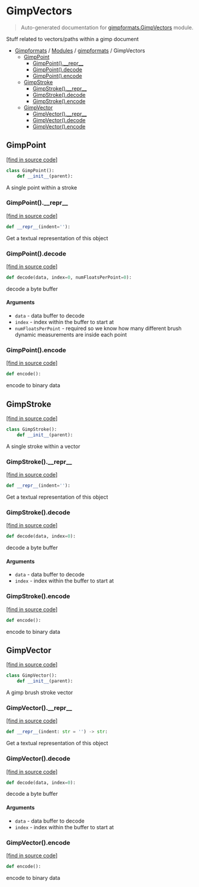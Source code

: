 # GimpVectors

> Auto-generated documentation for [gimpformats.GimpVectors](../../gimpformats/GimpVectors.py) module.

Stuff related to vectors/paths within a gimp document

- [Gimpformats](../README.md#gimpformats-index) / [Modules](../README.md#gimpformats-modules) / [gimpformats](index.md#gimpformats) / GimpVectors
    - [GimpPoint](#gimppoint)
        - [GimpPoint().\_\_repr\_\_](#gimppoint__repr__)
        - [GimpPoint().decode](#gimppointdecode)
        - [GimpPoint().encode](#gimppointencode)
    - [GimpStroke](#gimpstroke)
        - [GimpStroke().\_\_repr\_\_](#gimpstroke__repr__)
        - [GimpStroke().decode](#gimpstrokedecode)
        - [GimpStroke().encode](#gimpstrokeencode)
    - [GimpVector](#gimpvector)
        - [GimpVector().\_\_repr\_\_](#gimpvector__repr__)
        - [GimpVector().decode](#gimpvectordecode)
        - [GimpVector().encode](#gimpvectorencode)

## GimpPoint

[[find in source code]](../../gimpformats/GimpVectors.py#L141)

```python
class GimpPoint():
    def __init__(parent):
```

A single point within a stroke

### GimpPoint().\_\_repr\_\_

[[find in source code]](../../gimpformats/GimpVectors.py#L206)

```python
def __repr__(indent=''):
```

Get a textual representation of this object

### GimpPoint().decode

[[find in source code]](../../gimpformats/GimpVectors.py#L158)

```python
def decode(data, index=0, numFloatsPerPoint=0):
```

decode a byte buffer

#### Arguments

- `data` - data buffer to decode
- `index` - index within the buffer to start at
- `numFloatsPerPoint` - required so we know
 how many different brush dynamic measurements are
 inside each point

### GimpPoint().encode

[[find in source code]](../../gimpformats/GimpVectors.py#L188)

```python
def encode():
```

encode to binary data

## GimpStroke

[[find in source code]](../../gimpformats/GimpVectors.py#L84)

```python
class GimpStroke():
    def __init__(parent):
```

A single stroke within a vector

### GimpStroke().\_\_repr\_\_

[[find in source code]](../../gimpformats/GimpVectors.py#L128)

```python
def __repr__(indent=''):
```

Get a textual representation of this object

### GimpStroke().decode

[[find in source code]](../../gimpformats/GimpVectors.py#L97)

```python
def decode(data, index=0):
```

decode a byte buffer

#### Arguments

- `data` - data buffer to decode
- `index` - index within the buffer to start at

### GimpStroke().encode

[[find in source code]](../../gimpformats/GimpVectors.py#L115)

```python
def encode():
```

encode to binary data

## GimpVector

[[find in source code]](../../gimpformats/GimpVectors.py#L10)

```python
class GimpVector():
    def __init__(parent):
```

A gimp brush stroke vector

### GimpVector().\_\_repr\_\_

[[find in source code]](../../gimpformats/GimpVectors.py#L64)

```python
def __repr__(indent: str = '') -> str:
```

Get a textual representation of this object

### GimpVector().decode

[[find in source code]](../../gimpformats/GimpVectors.py#L23)

```python
def decode(data, index=0):
```

decode a byte buffer

#### Arguments

- `data` - data buffer to decode
- `index` - index within the buffer to start at

### GimpVector().encode

[[find in source code]](../../gimpformats/GimpVectors.py#L47)

```python
def encode():
```

encode to binary data
